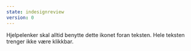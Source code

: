 ```yaml
---
state: indesignreview
version: 0
---
```

Hjelpelenker skal alltid benytte dette ikonet foran teksten. Hele teksten trenger ikke være klikkbar.
